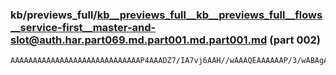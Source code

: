 ### kb/previews_full/kb__previews_full__kb__previews_full__flows__service-first__master-and-slot@auth.har.part069.md.part001.md.part001.md (part 002)

```md
AAAAAAAAAAAAAAAAAAAAAAAAAAAAAP4AAADZ7/IA7vj6AAH//wAAAQEAAAAAAP/3/wABAgAAAQ0CAP/z/gAA/wAAAQAAAAENAgD+5fwAAQD/AAAJAgAAAAAAAPj/AAE
```

```
